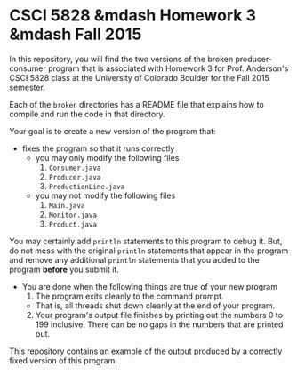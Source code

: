 # CSCI 5828 &mdash Homework 3 &mdash Fall 2015

In this repository, you will find the two versions of the broken
producer-consumer program that is associated with Homework 3 for
Prof. Anderson's CSCI 5828 class at the University of Colorado
Boulder for the Fall 2015 semester.

Each of the `broken` directories has a README file that explains how
to compile and run the code in that directory.

Your goal is to create a new version of the program that:

* fixes the program so that it runs correctly
  * you may only modify the following files
    1. `Consumer.java`
    2. `Producer.java`
    3. `ProductionLine.java`
  * you may not modify the following files
    1. `Main.java`
    2. `Monitor.java`
    3. `Product.java`

You may certainly add `println` statements to this program to debug it.
But, do not mess with the original `println` statements that appear
in the program and remove any additional `println` statements that
you added to the program **before** you submit it.

* You are done when the following things are true of your new program
  1. The program exits cleanly to the command prompt.
    * That is, all threads shut down cleanly at the end of your program.
  2. Your program's output file finishes by printing out the numbers
     0 to 199 inclusive. There can be no gaps in the numbers that are
     printed out.

This repository contains an example of the output produced by a correctly
fixed version of this program.
